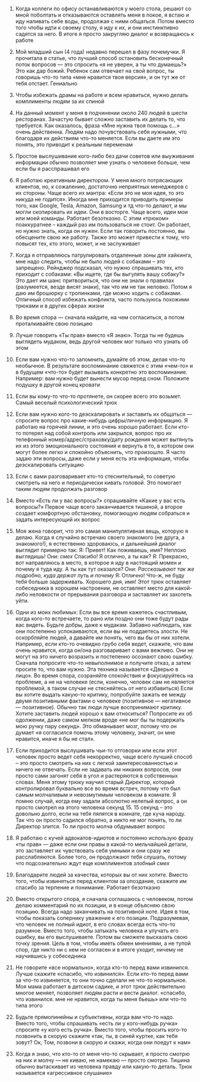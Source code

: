 1. Когда коллеги по офису останавливаются у моего стола, решают со мной поболтать и отказываются оставлять меня в покое, я встаю и иду наливать себе воды, продолжая с ними общаться. Потом вместо того чтобы идти к своему столу, я иду к их, и они инстинктивно садятся за него. В итоге я просто закругляю диалог и возвращаюсь к работе

2. Мой младший сын (4 года) недавно перешел в фазу почемучки. Я прочитала в статье, что лучший способ остановить бесконечный поток вопросов — это спросить «я не уверен, а ты что думаешь?» Это как дар божий. Ребенок сам отвечает на свой вопрос, ты говоришь что-то типа «мне нравится твоя версия», и он тут же от тебя отстает. Гениально

3. Чтобы избежать драмы на работе и всем нравиться, нужно делать комплименты людям за их спиной

4. На данный момент у меня в подчинении около 240 людей в шести ресторанах. Зачастую бывает сложно заставить их делать то, что требуется. Как оказалось, фраза «Мне нужна твоя помощь с…» очень действенна. Людям надо почувствовать себя нужными, что благодаря их действиям что-то меняется. Если вы даете им это понять, это приводит к реальным переменам

5. Простое выслушивание кого-либо без дачи советов или выуживания информации обычно позволяет мне узнать о человеке больше, чем если бы я расспрашивал его

6. Я работаю креативным директором. У меня много потрясающих клиентов, но, к сожалению, достаточно неприятных менеджеров с их стороны. Чаще всего их мантра: «Если это не моя идея, то это никуда не годится». Иногда мне приходится приводить примеры того, как Google, Tesla, Amazon, Samsung и тд что-то делают, и мы могли скопировать их идеи. Они в восторге. Чаще всего, идеи мои или моей команды. Работает безотказно.
С этим «трюком» поаккуратнее – каждый раз им пользоваться не стоит. Он работает, но нужно знать, когда он нужен. Если так говорить постоянно, вы обесцените свою же работу. Также это может привести к тому, что повысят тех, кто этого, может, и не заслуживает

7. Когда я отправляюсь патрулировать отдаленные зоны для хайкинга, мне надо следить, чтобы не было людей с собаками – это запрещено. Рейнджер подсказал, что нужно спрашивать тех, кто приходит с собаками: «Вы ищете, где бы выгулять вашу собаку?» Это дает им шанс притвориться, что они не знали о правилах (разумеется, везде висят знаки), так что им не так неловко. Потом я даю им брошюрку с тропинками, где можно ходить с собаками. Отличный способ избежать конфликта, часто пользуюсь похожими трюками и в других сферах жизни

8. Во время спора — сначала найдите, на чем согласиться, а потом проталкивайте свою позицию

9. Лучше говорить «Ты прав» вместо «Я знаю». Тогда ты не будешь выглядеть мудаком, ведь другой человек мог только что узнать об этом

10. Если вам нужно что-то запомнить, думайте об этом, делая что-то необычное. В результате воспоминание свяжется с этим «чем-то» и в будущем «что-то» будет вызывать конкретно это воспоминание.
Например: вам нужно будет вынести мусор перед сном. Положите подушку в другой конец кровати

11. Если вы кому-то что-то протянете, он скорее всего это возьмет. Самый веселый психологический трюк

12. Если вам нужно кого-то деэскалировать и заставить их общаться — спросите вопрос про какие-нибудь цифры/личную информацию. Я работаю на горячей линии, и это очень хорошо работает.
Если кто-то потерял над собой контроль или закрылся, вопрос про их телефонный номер/адрес/страховку/дату рождения может вытянуть их из этого эмоционального состояния и вернуть в то, в котором они могут более легко и спокойно объяснить, что произошло. Я часто задаю эти вопросы, даже если у меня есть эта информация, чтобы деэскалировать ситуацию

13. Если с вами разговаривает кто-то стеснительный, то советую смотреть на него и периодически кивать головой. Это помогает таким людям продолжать разговор

14. Вместо «Есть ли у вас вопросы?» спрашивайте «Какие у вас есть вопросы?»
Первое чаще всего заканчивается тишиной, а второе создает комфортную обстановку, помогающую людям собраться и задать интересующий их вопрос

15. Моя жена говорит, что это самая манипулятивная вещь, которую я делаю.
Когда я случайно встречаю своего знакомого (не друга, а знакомого!), я естественно здороваюсь, и дальнейший диалог выглядит примерно так:
Я: Привет! Как поживаешь, имя? Неплохо выглядишь!
Они: *смех* Спасибо! Я отлично, а ты как?
Я: Прекрасно, вот направляюсь в место, в которое я иду в настоящий момен и почему я туда иду. А ты как тут оказался?
Они: *Рассказывают так же подробно, куда держат путь и почему*
Я: Отлично! Что-ж, не буду тебя больше задерживать. Хорошего дня, имя!
Этот трюк оставляет собеседника в хорошем настроении, не оставляет место для какой-либо неловкости от прерывания разговора и заставляет их захотеть уйти.

16. Одни из моих любимых:
Если вы все время кажетесь счастливым, когда кого-то встречаете, то рано или поздно они тоже будут рады вас видеть.
Будьте добры, даже к мудакам. Забавно наблюдать, как они постепенно успокаиваются, если вы не поддаетесь злости.
Не оскорбляйте людей, а давайте им понять, чего вы бы от них хотели. Например, если кто-то очевидно грубо себя ведет, скажите, что вам очень нравится, когда он/она разговаривает с вами вежливо. Они не могут на это ничего возразить и постепенно осознают свою ошибку.
Сначала попросите что-то невыполнимое и получите отказ, а затем просите то, что вам нужно. Эта техника называется «Дверью в лицо».
Во время спора, созраняйте спокойствия и фокусируйтесь на проблеме, а не на человеке (если, конечно, человек сам не является проблемой, в таком случае не стесняйтесь от него избавиться)
Если вы хотите выдать какую-то критику, попробуйте зажать ее между двумя позитивными фактами о человеке (позитивное — негативное — позитивное). Обычно так люди лучше воспринимают критику.
Хотите заставить людей хорошо к вам относиться? Попросите их об одолжении, даже самом мелком вроде «не мог бы ты подержать мою ручку пару секунд». Это обманывает мозг, потому что он думает «я согласился помочь этому человеку, значит, он мне нравится, иначе я бы не стал».

17. Если приходится выслушивать чьи-то отговорки или если этот человек просто ведет себя некорректно, чаще всего лучший способ – это просто смотреть на них с легкой заинтересованностью и ничего не отвечать. Если не задавать им никаких вопросов, они просто сами загонят себя в угол и растеряются в собственных словах.
Меня этому трюку научил старый Директор, который контролировал буквально все во время встреч, потому что был самым молчаливым и невозмутимым человеком в комнате. Я помню случай, когда ему задали абсолютно нелепый вопрос, а он просто смотрел на этого человека секунд 15. 15 секунд – это довольно долго, если на тебя пялятся в комнате, где куча народу. Так что он просто садился обратно, а никто не мог понять, то ли Директор злится. То ли просто молча обдумывает вопрос

18. Я работаю с кучей адвокатов-идиотов и постоянно использую фразу «ты прав» — даже если они правы в какой-то мельчайшей детали, это заставляет их чувствовать себя умными и они сразу же расслабляются. Более того, он продолжают тебя слушать, потому что подсознательно ждут еще комплиментов *злобный смех*

19. Благодарите людей за качества, которых вы от них хотите. Вместо того, чтобы извиняться перед клиентом за опоздание, скажите им спасибо за терпение и понимание. Работает безотказно

20. Вместо открытого спора, я сначала соглашаюсь с человеком, потом делаю комментарий по их позиции, и в конце объясняю свою позицию. Всегда надо заканчивать на позитивной ноте. Идея в том, чтобы показать сопернику уважение к его позиции. Подразумевая, что человек не полный идиот, в его словах всегда есть что-то разумное. Вместо того, чтобы затыкать человека и улучать его ошибку, вы его выслушиваете. Потом вы сможете высказать свою точку зрения. Цель в том, чтобы иметь обмен мнениями, а не тупой спор, где никто ни с кем не согласен и в итоге уходит, ничему не научившись у собеседника

21. Не говорите «все нормально», когда кто-то перед вами извинился. Лучше скажите «спасибо, что извинился».
Если кто-то перед вами за что-то извиняется, то они точно сделали не что-то нормальное. Моя мама работает в детском садике, и этот трюк действительно многое меняет, позволяет людям расти и вести диалог. «спасибо, что извинился. мне не нравится, когда ты меня бьешь» или что-то типа этого

22. Будьте прямолинейны и субъективны, когда вам что-то надо. Вместо того, чтобы спрашивать «есть ли у кого-нибудь ручка» спросите «у кого есть ручка». Вместо того, чтобы просить кого-то позвонить в скорую скажите «так, ты, в синей куртке, как тебя зовут? Ок, Том, позвони в скорую и скажи, когда они поедут к нам»

23. Когда я знаю, что кто-то от меня что-то скрывает, я просто смотрю на них и молчу — не киваю, не намекаю — просто смотрю. Тишина обычно вытаскивает из человека правду или какую-то деталь. Трюк называется «агрессивное слушание»
